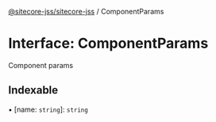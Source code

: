 [@sitecore-jss/sitecore-jss](../README.md) / ComponentParams

# Interface: ComponentParams

Component params

## Indexable

▪ [name: `string`]: `string`
